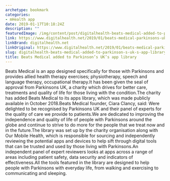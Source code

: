 ```yaml
---
archetype: bookmark
categories:
- mHealth app
date: 2019-01-17T10:18:24Z
description: ""
featuredImage: /img/content/post/digitalhealth-beats-medical-added-to-parkinson-s-uk-s-app-library.JPG
link: https://www.digitalhealth.net/2019/01/beats-medical-parkinsons-uks-app-library/
linkBrand: digitalhealth.net
linkOriginal: https://www.digitalhealth.net/2019/01/beats-medical-parkinsons-uks-app-library/
slug: digitalhealth-beats-medical-added-to-parkinson-s-uk-s-app-library
title: Beats Medical added to Parkinson’s UK’s app library
---
```

Beats Medical is an app designed specifically for those with Parkinsons and provides allied health therapy exercises; physiotherapy, speech and language therapy, occupational therapy.It has been given the seal of approval from Parkinsons UK, a charity which drives for better care, treatments and quality of life for those living with the condition.The charity has added Beats Medical to its apps library, which was made publicly available in October 2018.Beats Medical founder, Ciara Clancy, said: Were delighted to be recognised by Parkinsons UK and their panel of experts for the quality of care we provide to patients.We are dedicated to improving the independence and quality of life of people with Parkinsons around the globe and continue to strive to do more for the people that we treat now and in the future.The library was set up by the charity organisation along with Our Mobile Health, which is responsible for sourcing and independently reviewing the potential apps and devices to help sift through digital tools that can be trusted and used by those living with Parkinsons.An independent panel of expert reviewers looks at apps across a range of areas including patient safety, data security and indicators of effectiveness.All the tools featured in the library are designed to help people with Parkinsons with everyday life, from walking and exercising to communicating and sleeping.

